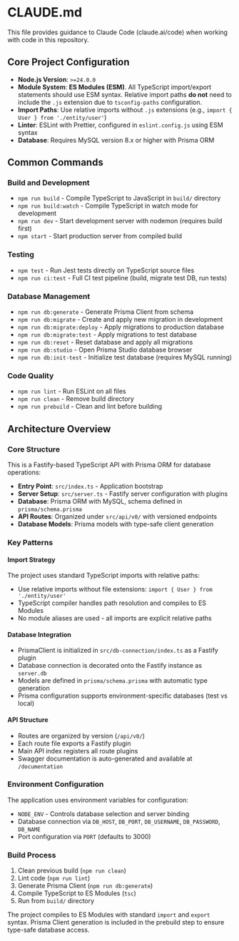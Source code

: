 # CLAUDE.md

This file provides guidance to Claude Code (claude.ai/code) when working with code in this repository.

## Core Project Configuration

- **Node.js Version**: `>=24.0.0`
- **Module System**: **ES Modules (ESM)**. All TypeScript import/export statements should use ESM syntax. Relative import paths **do not** need to include the `.js` extension due to `tsconfig-paths` configuration.
- **Import Paths**: Use relative imports without `.js` extensions (e.g., `import { User } from './entity/user'`)
- **Linter**: ESLint with Prettier, configured in `eslint.config.js` using ESM syntax
- **Database**: Requires MySQL version 8.x or higher with Prisma ORM

## Common Commands

### Build and Development

- `npm run build` - Compile TypeScript to JavaScript in `build/` directory
- `npm run build:watch` - Compile TypeScript in watch mode for development
- `npm run dev` - Start development server with nodemon (requires build first)
- `npm start` - Start production server from compiled build

### Testing

- `npm test` - Run Jest tests directly on TypeScript source files
- `npm run ci:test` - Full CI test pipeline (build, migrate test DB, run tests)

### Database Management

- `npm run db:generate` - Generate Prisma Client from schema
- `npm run db:migrate` - Create and apply new migration in development
- `npm run db:migrate:deploy` - Apply migrations to production database
- `npm run db:migrate:test` - Apply migrations to test database
- `npm run db:reset` - Reset database and apply all migrations
- `npm run db:studio` - Open Prisma Studio database browser
- `npm run db:init-test` - Initialize test database (requires MySQL running)

### Code Quality

- `npm run lint` - Run ESLint on all files
- `npm run clean` - Remove build directory
- `npm run prebuild` - Clean and lint before building

## Architecture Overview

### Core Structure

This is a Fastify-based TypeScript API with Prisma ORM for database operations:

- **Entry Point**: `src/index.ts` - Application bootstrap
- **Server Setup**: `src/server.ts` - Fastify server configuration with plugins
- **Database**: Prisma ORM with MySQL, schema defined in `prisma/schema.prisma`
- **API Routes**: Organized under `src/api/v0/` with versioned endpoints
- **Database Models**: Prisma models with type-safe client generation

### Key Patterns

#### Import Strategy

The project uses standard TypeScript imports with relative paths:
- Use relative imports without file extensions: `import { User } from './entity/user'`
- TypeScript compiler handles path resolution and compiles to ES Modules
- No module aliases are used - all imports are explicit relative paths

#### Database Integration

- PrismaClient is initialized in `src/db-connection/index.ts` as a Fastify plugin
- Database connection is decorated onto the Fastify instance as `server.db`
- Models are defined in `prisma/schema.prisma` with automatic type generation
- Prisma configuration supports environment-specific databases (test vs local)

#### API Structure

- Routes are organized by version (`/api/v0/`)
- Each route file exports a Fastify plugin
- Main API index registers all route plugins
- Swagger documentation is auto-generated and available at `/documentation`

### Environment Configuration

The application uses environment variables for configuration:

- `NODE_ENV` - Controls database selection and server binding
- Database connection via `DB_HOST`, `DB_PORT`, `DB_USERNAME`, `DB_PASSWORD`, `DB_NAME`
- Port configuration via `PORT` (defaults to 3000)

### Build Process

1. Clean previous build (`npm run clean`)
2. Lint code (`npm run lint`)
3. Generate Prisma Client (`npm run db:generate`)
4. Compile TypeScript to ES Modules (`tsc`)
5. Run from `build/` directory

The project compiles to ES Modules with standard `import` and `export` syntax. Prisma Client generation is included in the prebuild step to ensure type-safe database access.
